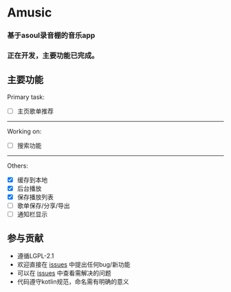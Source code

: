 # Amusic
### 基于asoul录音棚的音乐app
### 正在开发，主要功能已完成。

## 主要功能
Primary task:
- [ ] 主页歌单推荐
---
Working on:
- [ ] 搜索功能
---
Others:
- [x] 缓存到本地
- [x] 后台播放
- [x] 保存播放列表
- [ ] 歌单保存/分享/导出
- [ ] 通知栏显示

## 参与贡献
- 遵循LGPL-2.1
- 欢迎直接在 [issues](https://github.com/somenothing/Amusic/issues) 中提出任何bug/新功能
- 可以在 [issues](https://github.com/somenothing/Amusic/issues) 中查看需解决的问题
- 代码遵守kotlin规范，命名需有明确的意义
